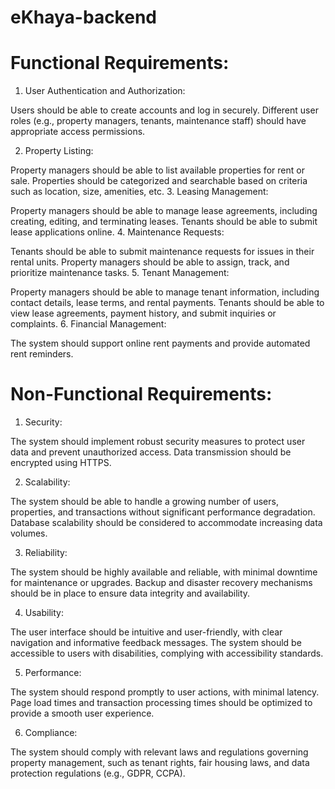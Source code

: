# eKhaya-backend
# Functional Requirements:

1. User Authentication and Authorization:

Users should be able to create accounts and log in securely.
Different user roles (e.g., property managers, tenants, maintenance staff) should have appropriate access permissions.

2. Property Listing:

Property managers should be able to list available properties for rent or sale.
Properties should be categorized and searchable based on criteria such as location, size, amenities, etc.
3. Leasing Management:

Property managers should be able to manage lease agreements, including creating, editing, and terminating leases.
Tenants should be able to submit lease applications online.
4. Maintenance Requests:

Tenants should be able to submit maintenance requests for issues in their rental units.
Property managers should be able to assign, track, and prioritize maintenance tasks.
5. Tenant Management:

Property managers should be able to manage tenant information, including contact details, lease terms, and rental payments.
Tenants should be able to view lease agreements, payment history, and submit inquiries or complaints.
6. Financial Management:

The system should support online rent payments and provide automated rent reminders.

# Non-Functional Requirements:

1. Security:

The system should implement robust security measures to protect user data and prevent unauthorized access.
Data transmission should be encrypted using HTTPS.

2. Scalability:

The system should be able to handle a growing number of users, properties, and transactions without significant performance degradation.
Database scalability should be considered to accommodate increasing data volumes.

3. Reliability:

The system should be highly available and reliable, with minimal downtime for maintenance or upgrades.
Backup and disaster recovery mechanisms should be in place to ensure data integrity and availability.

4. Usability:

The user interface should be intuitive and user-friendly, with clear navigation and informative feedback messages.
The system should be accessible to users with disabilities, complying with accessibility standards.

5. Performance:

The system should respond promptly to user actions, with minimal latency.
Page load times and transaction processing times should be optimized to provide a smooth user experience.

6. Compliance:

The system should comply with relevant laws and regulations governing property management, such as tenant rights, fair housing laws, and data protection regulations (e.g., GDPR, CCPA).
